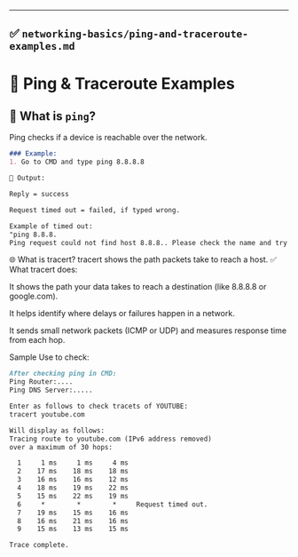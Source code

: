 
---

## ✅ `networking-basics/ping-and-traceroute-examples.md` 


# 📡 Ping & Traceroute Examples

## 📶 What is `ping`?

Ping checks if a device is reachable over the network.
```markdown
### Example:
1. Go to CMD and type ping 8.8.8.8

📘 Output:

Reply = success

Request timed out = failed, if typed wrong.

Example of timed out:
"ping 8.8.8.
Ping request could not find host 8.8.8.. Please check the name and try again." This message will pop out.
```

🌐 What is tracert?
tracert shows the path packets take to reach a host.
✅ What tracert does:

It shows the path your data takes to reach a destination (like 8.8.8.8 or google.com).

It helps identify where delays or failures happen in a network.

It sends small network packets (ICMP or UDP) and measures response time from each hop.

Sample Use to check: 
```markdown
After checking ping in CMD:
Ping Router:....
Ping DNS Server:.....

Enter as follows to check tracets of YOUTUBE:
tracert youtube.com

Will display as follows:
Tracing route to youtube.com (IPv6 address removed)
over a maximum of 30 hops:

  1     1 ms     1 ms     4 ms  
  2    17 ms    18 ms    18 ms  
  3    16 ms    16 ms    12 ms  
  4    18 ms    19 ms    22 ms  
  5    15 ms    22 ms    19 ms  
  6     *        *        *     Request timed out.
  7    19 ms    15 ms    16 ms  
  8    16 ms    21 ms    16 ms  
  9    15 ms    13 ms    15 ms  

Trace complete.
```

